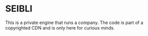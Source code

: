 # SEIBLI
This is a private engine that runs a company. The code is part of a copyrighted CDN and is only here for curious minds.
